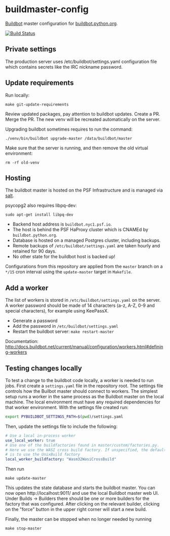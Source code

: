 # buildmaster-config

[Buildbot](https://buildbot.net/) master configuration for
[buildbot.python.org](http://buildbot.python.org/all/).

[![Build Status](https://travis-ci.org/python/buildmaster-config.svg?branch=master)](https://travis-ci.org/python/buildmaster-config)

## Private settings

The production server uses /etc/buildbot/settings.yaml configuration file which
contains secrets like the IRC nickname password.

## Update requirements

Run locally:

    make git-update-requirements

Review updated packages, pay attention to buildbot updates. Create a PR. Merge
the PR. The new venv will be recreated automatically on the server.

Upgrading buildbot sometimes requires to run the command:

    ./venv/bin/buildbot upgrade-master /data/buildbot/master

Make sure that the server is running, and then remove the old virtual environment:

    rm -rf old-venv

## Hosting

The buildbot master is hosted on the PSF Infrastructure and is managed via
[salt](https://github.com/python/psf-salt/blob/master/salt/buildbot/init.sls).

psycopg2 also requires libpq-dev:

    sudo apt-get install libpq-dev

- Backend host address is `buildbot.nyc1.psf.io`.
- The host is behind the PSF HaProxy cluster which is CNAMEd by `buildbot.python.org`.
- Database is hosted on a managed Postgres cluster, including backups.
- Remote backups of `/etc/buildbot/settings.yaml` are taken hourly and retained for 90 days.
- No other state for the buildbot host is backed up!

Configurations from this repository are applied from the `master` branch on
a `*/15` cron interval using the `update-master` target in `Makefile`.

## Add a worker

The list of workers is stored in `/etc/buildbot/settings.yaml` on the server.
A worker password should be made of 14 characters (a-z, A-Z, 0-9 and special
characters), for example using KeePassX.

* Generate a password
* Add the password in `/etc/buildbot/settings.yaml`
* Restart the buildbot server: `make restart-master`

Documentation: http://docs.buildbot.net/current/manual/configuration/workers.html#defining-workers

## Testing changes locally

To test a change to the buildbot code locally, a worker is needed to run jobs.
First create a `settings.yaml` file in the repository root. The settings file controls
how the Builbot master should connect to workers. The simplest setup runs a worker in the
same process as the Buildbot master on the local machine. The local environment must have any
required dependencies for that worker environment. With the settings file created run:

```bash
export PYBUILDBOT_SETTINGS_PATH=$(pwd)/settings.yaml
```

Then, update the settings file to include the following:

```yaml
# Use a local in-process worker
use_local_worker: true
# Use one of the buildfactories found in master/custom/factories.py.
# Here we use the WASI cross build factory. If unspecified, the default
# is to use the UnixBuild factory
local_worker_buildfactory: "Wasm32WasiCrossBuild"
```

Then run

```
make update-master
```

This updates the state database and starts the buildbot master.
You can now open http://localhost:9011/ and use the local Buildbot master web UI.
Under Builds -> Builders there should be one or more builders for the factory
that was configured. After clicking on the relevant builder, clicking on the "force"
button in the upper right corner will start a new build.

Finally, the master can be stopped when no longer needed by running

```
make stop-master
```
